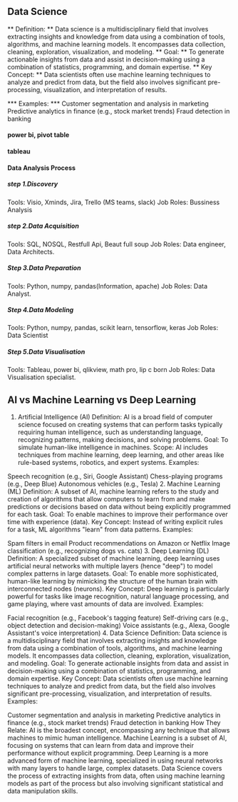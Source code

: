 ## Data Science
** Definition: ** Data science is a multidisciplinary field that involves extracting insights and knowledge from data using a combination of tools, algorithms, and machine learning models. It encompasses data collection, cleaning, exploration, visualization, and modeling.
** Goal: ** To generate actionable insights from data and assist in decision-making using a combination of statistics, programming, and domain expertise.
** Key Concept: ** Data scientists often use machine learning techniques to analyze and predict from data, but the field also involves significant pre-processing, visualization, and interpretation of results.

*** Examples: ***
Customer segmentation and analysis in marketing
Predictive analytics in finance (e.g., stock market trends)
Fraud detection in banking


#### power bi, pivot table


#### tableau


#### Data Analysis Process
##### step 1.Discovery 
Tools: Visio, Xminds, Jira, Trello (MS teams, slack)
Job Roles: Bussiness Analysis
##### step 2.Data Acquisition
Tools: SQL, NOSQL, Restfull Api, Beaut full soup
Job Roles: Data engineer, Data Architects.
##### Step 3.Data Preparation
Tools: Python, numpy, pandas(Information, apache)
Job Roles: Data Analyst.
##### Step 4.Data Modeling
Tools: Python, numpy, pandas, scikit learn, tensorflow, keras
Job Roles: Data Scientist
##### Step 5.Data Visualisation
Tools: Tableau, power bi, qlikview, math pro, lip c born
Job Roles: Data Visualisation specialist.




## AI vs Machine Learning vs Deep Learning
1. Artificial Intelligence (AI)
Definition: AI is a broad field of computer science focused on creating systems that can perform tasks typically requiring human intelligence, such as understanding language, recognizing patterns, making decisions, and solving problems.
Goal: To simulate human-like intelligence in machines.
Scope: AI includes techniques from machine learning, deep learning, and other areas like rule-based systems, robotics, and expert systems.
Examples:

Speech recognition (e.g., Siri, Google Assistant)
Chess-playing programs (e.g., Deep Blue)
Autonomous vehicles (e.g., Tesla)
2. Machine Learning (ML)
Definition: A subset of AI, machine learning refers to the study and creation of algorithms that allow computers to learn from and make predictions or decisions based on data without being explicitly programmed for each task.
Goal: To enable machines to improve their performance over time with experience (data).
Key Concept: Instead of writing explicit rules for a task, ML algorithms "learn" from data patterns.
Examples:

Spam filters in email
Product recommendations on Amazon or Netflix
Image classification (e.g., recognizing dogs vs. cats)
3. Deep Learning (DL)
Definition: A specialized subset of machine learning, deep learning uses artificial neural networks with multiple layers (hence "deep") to model complex patterns in large datasets.
Goal: To enable more sophisticated, human-like learning by mimicking the structure of the human brain with interconnected nodes (neurons).
Key Concept: Deep learning is particularly powerful for tasks like image recognition, natural language processing, and game playing, where vast amounts of data are involved.
Examples:

Facial recognition (e.g., Facebook's tagging feature)
Self-driving cars (e.g., object detection and decision-making)
Voice assistants (e.g., Alexa, Google Assistant's voice interpretation)
4. Data Science
Definition: Data science is a multidisciplinary field that involves extracting insights and knowledge from data using a combination of tools, algorithms, and machine learning models. It encompasses data collection, cleaning, exploration, visualization, and modeling.
Goal: To generate actionable insights from data and assist in decision-making using a combination of statistics, programming, and domain expertise.
Key Concept: Data scientists often use machine learning techniques to analyze and predict from data, but the field also involves significant pre-processing, visualization, and interpretation of results.
Examples:

Customer segmentation and analysis in marketing
Predictive analytics in finance (e.g., stock market trends)
Fraud detection in banking
How They Relate:
AI is the broadest concept, encompassing any technique that allows machines to mimic human intelligence.
Machine Learning is a subset of AI, focusing on systems that can learn from data and improve their performance without explicit programming.
Deep Learning is a more advanced form of machine learning, specialized in using neural networks with many layers to handle large, complex datasets.
Data Science covers the process of extracting insights from data, often using machine learning models as part of the process but also involving significant statistical and data manipulation skills.
